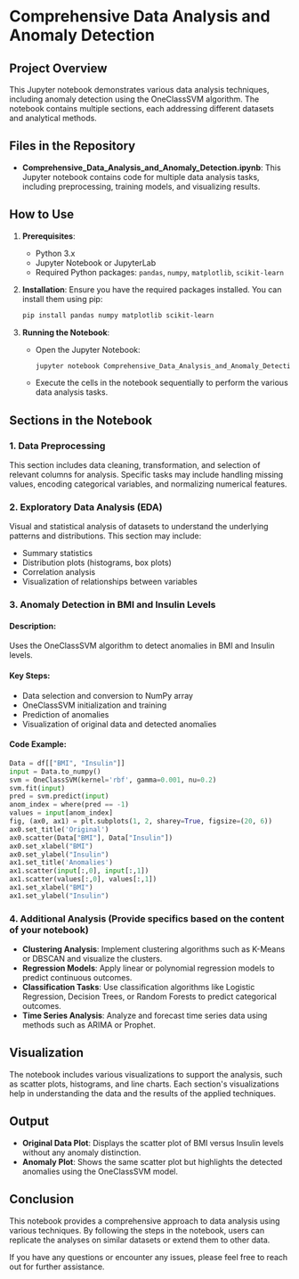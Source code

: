 # Comprehensive Data Analysis and Anomaly Detection

## Project Overview
This Jupyter notebook demonstrates various data analysis techniques, including anomaly detection using the OneClassSVM algorithm. The notebook contains multiple sections, each addressing different datasets and analytical methods.

## Files in the Repository
- **Comprehensive_Data_Analysis_and_Anomaly_Detection.ipynb**: This Jupyter notebook contains code for multiple data analysis tasks, including preprocessing, training models, and visualizing results.

## How to Use
1. **Prerequisites**:
   - Python 3.x
   - Jupyter Notebook or JupyterLab
   - Required Python packages: `pandas`, `numpy`, `matplotlib`, `scikit-learn`

2. **Installation**:
   Ensure you have the required packages installed. You can install them using pip:
   ```bash
   pip install pandas numpy matplotlib scikit-learn
   ```

3. **Running the Notebook**:
   - Open the Jupyter Notebook:
     ```bash
     jupyter notebook Comprehensive_Data_Analysis_and_Anomaly_Detection.ipynb
     ```
   - Execute the cells in the notebook sequentially to perform the various data analysis tasks.

## Sections in the Notebook

### 1. Data Preprocessing
This section includes data cleaning, transformation, and selection of relevant columns for analysis. Specific tasks may include handling missing values, encoding categorical variables, and normalizing numerical features.

### 2. Exploratory Data Analysis (EDA)
Visual and statistical analysis of datasets to understand the underlying patterns and distributions. This section may include:
- Summary statistics
- Distribution plots (histograms, box plots)
- Correlation analysis
- Visualization of relationships between variables

### 3. Anomaly Detection in BMI and Insulin Levels
#### Description:
Uses the OneClassSVM algorithm to detect anomalies in BMI and Insulin levels.
#### Key Steps:
   - Data selection and conversion to NumPy array
   - OneClassSVM initialization and training
   - Prediction of anomalies
   - Visualization of original data and detected anomalies
#### Code Example:
```python
Data = df[["BMI", "Insulin"]]
input = Data.to_numpy()
svm = OneClassSVM(kernel='rbf', gamma=0.001, nu=0.2)
svm.fit(input)
pred = svm.predict(input)
anom_index = where(pred == -1)
values = input[anom_index]
fig, (ax0, ax1) = plt.subplots(1, 2, sharey=True, figsize=(20, 6))
ax0.set_title('Original')
ax0.scatter(Data["BMI"], Data["Insulin"])
ax0.set_xlabel("BMI")
ax0.set_ylabel("Insulin")
ax1.set_title('Anomalies')
ax1.scatter(input[:,0], input[:,1])
ax1.scatter(values[:,0], values[:,1])
ax1.set_xlabel("BMI")
ax1.set_ylabel("Insulin")
```

### 4. Additional Analysis (Provide specifics based on the content of your notebook)
- **Clustering Analysis**: Implement clustering algorithms such as K-Means or DBSCAN and visualize the clusters.
- **Regression Models**: Apply linear or polynomial regression models to predict continuous outcomes.
- **Classification Tasks**: Use classification algorithms like Logistic Regression, Decision Trees, or Random Forests to predict categorical outcomes.
- **Time Series Analysis**: Analyze and forecast time series data using methods such as ARIMA or Prophet.

## Visualization
The notebook includes various visualizations to support the analysis, such as scatter plots, histograms, and line charts. Each section's visualizations help in understanding the data and the results of the applied techniques.

## Output
- **Original Data Plot**: Displays the scatter plot of BMI versus Insulin levels without any anomaly distinction.
- **Anomaly Plot**: Shows the same scatter plot but highlights the detected anomalies using the OneClassSVM model.

## Conclusion
This notebook provides a comprehensive approach to data analysis using various techniques. By following the steps in the notebook, users can replicate the analyses on similar datasets or extend them to other data.

If you have any questions or encounter any issues, please feel free to reach out for further assistance.